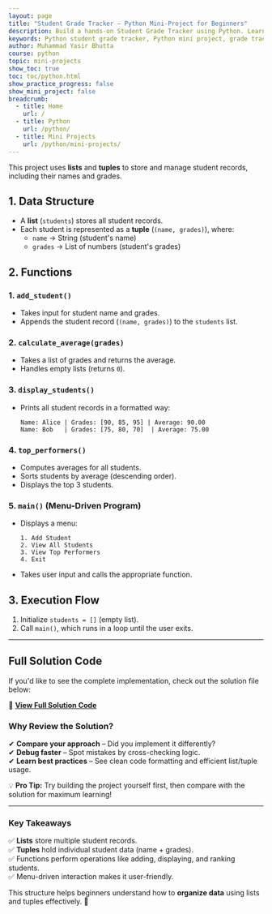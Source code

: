 ```yaml
---
layout: page
title: "Student Grade Tracker – Python Mini‑Project for Beginners"
description: Build a hands‑on Student Grade Tracker using Python. Learn to record, update, and calculate student grades with file handling, average scoring, and interactive console features in this beginner-friendly mini-project.
keywords: Python student grade tracker, Python mini project, grade tracking Python, beginner Python projects, student grades console app, Python file handling project, Python average score calculator, Python practice project, grade management Python tutorial
author: Muhammad Yasir Bhutta
course: python
topic: mini-projects
show_toc: true
toc: toc/python.html
show_practice_progress: false
show_mini_project: false
breadcrumb:
  - title: Home
    url: /
  - title: Python
    url: /python/
  - title: Mini Projects
    url: /python/mini-projects/
---
```


This project uses **lists** and **tuples** to store and manage student records, including their names and grades.  

## **1. Data Structure**  
- A **list** (`students`) stores all student records.  
- Each student is represented as a **tuple** (`(name, grades)`), where:  
  - `name` → String (student's name)  
  - `grades` → List of numbers (student's grades)  

## **2. Functions**  

### **1. `add_student()`**  
- Takes input for student name and grades.  
- Appends the student record (`(name, grades)`) to the `students` list.  

### **2. `calculate_average(grades)`**  
- Takes a list of grades and returns the average.  
- Handles empty lists (returns `0`).  

### **3. `display_students()`**  
- Prints all student records in a formatted way:  
  ```
  Name: Alice | Grades: [90, 85, 95] | Average: 90.00
  Name: Bob   | Grades: [75, 80, 70]  | Average: 75.00
  ```

### **4. `top_performers()`**  
- Computes averages for all students.  
- Sorts students by average (descending order).  
- Displays the top 3 students.  

### **5. `main()` (Menu-Driven Program)**  
- Displays a menu:  
  ```
  1. Add Student  
  2. View All Students  
  3. View Top Performers  
  4. Exit  
  ```  
- Takes user input and calls the appropriate function.  

## **3. Execution Flow**  
1. Initialize `students = []` (empty list).  
2. Call `main()`, which runs in a loop until the user exits.  

---

## **Full Solution Code**  

If you'd like to see the complete implementation, check out the solution file below:  

📄 **[View Full Solution Code](solutions/student-grade-tracker-solution.md)**

### **Why Review the Solution?**  
✔ **Compare your approach** – Did you implement it differently?  
✔ **Debug faster** – Spot mistakes by cross-checking logic.  
✔ **Learn best practices** – See clean code formatting and efficient list/tuple usage.  

💡 **Pro Tip:** Try building the project yourself first, then compare with the solution for maximum learning!  

---

### **Key Takeaways**  
✅ **Lists** store multiple student records.  
✅ **Tuples** hold individual student data (name + grades).  
✅ Functions perform operations like adding, displaying, and ranking students.  
✅ Menu-driven interaction makes it user-friendly.  

This structure helps beginners understand how to **organize data** using lists and tuples effectively. 🚀